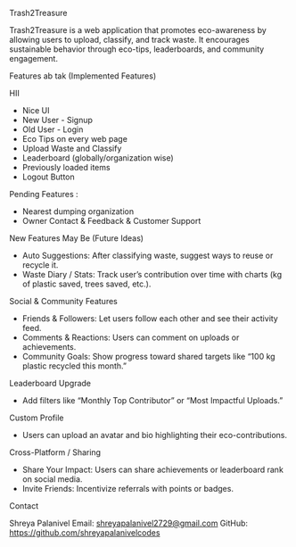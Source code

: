 Trash2Treasure

Trash2Treasure is a web application that promotes eco-awareness by allowing users to upload, classify, and track waste. It encourages sustainable behavior through eco-tips, leaderboards, and community engagement.

Features ab tak (Implemented Features)

HII

- Nice UI
- New User - Signup
- Old User - Login
- Eco Tips on every web page
- Upload Waste and Classify
- Leaderboard (globally/organization wise)
- Previously loaded items
- Logout Button

Pending Features :

- Nearest dumping organization
- Owner Contact & Feedback & Customer Support

New Features May Be (Future Ideas)

- Auto Suggestions: After classifying waste, suggest ways to reuse or recycle it.
- Waste Diary / Stats: Track user’s contribution over time with charts (kg of plastic saved, trees saved, etc.).

Social & Community Features
- Friends & Followers: Let users follow each other and see their activity feed.
- Comments & Reactions: Users can comment on uploads or achievements.
- Community Goals: Show progress toward shared targets like “100 kg plastic recycled this month.”

Leaderboard Upgrade
- Add filters like “Monthly Top Contributor” or “Most Impactful Uploads.”

Custom Profile
- Users can upload an avatar and bio highlighting their eco-contributions.

Cross-Platform / Sharing
- Share Your Impact: Users can share achievements or leaderboard rank on social media.
- Invite Friends: Incentivize referrals with points or badges.

Contact

Shreya Palanivel
Email: shreyapalanivel2729@gmail.com
GitHub: https://github.com/shreyapalanivelcodes
